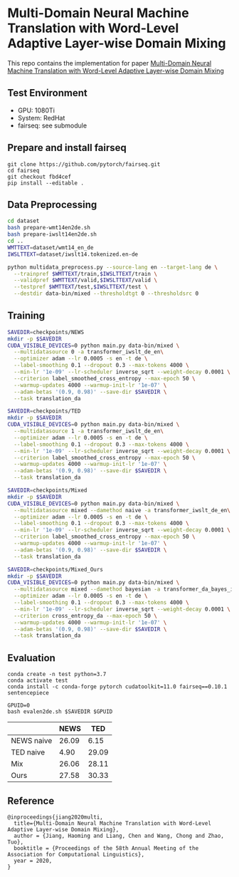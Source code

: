# Multi-Domain Neural Machine Translation with Word-Level Adaptive Layer-wise Domain Mixing
This repo contains the implementation for paper 
[Multi-Domain Neural Machine Translation with Word-Level Adaptive Layer-wise Domain Mixing](https://arxiv.org/pdf/1911.02692.pdf)

## Test Environment

- GPU: 1080Ti
- System: RedHat
- fairseq: see submodule

## Prepare and install fairseq

```
git clone https://github.com/pytorch/fairseq.git
cd fairseq
git checkout fbd4cef
pip install --editable .
```

## Data Preprocessing

```bash
cd dataset
bash prepare-wmt14en2de.sh
bash prepare-iwslt14en2de.sh
cd ..
WMTTEXT=dataset/wmt14_en_de
IWSLTTEXT=dataset/iwslt14.tokenized.en-de

python multidata_preprocess.py --source-lang en --target-lang de \
  --trainpref $WMTTEXT/train,$IWSLTTEXT/train \
  --validpref $WMTTEXT/valid,$IWSLTTEXT/valid \
  --testpref $WMTTEXT/test,$IWSLTTEXT/test \
  --destdir data-bin/mixed --thresholdtgt 0 --thresholdsrc 0
```

## Training

```bash
SAVEDIR=checkpoints/NEWS
mkdir -p $SAVEDIR
CUDA_VISIBLE_DEVICES=0 python main.py data-bin/mixed \
  --multidatasource 0 -a transformer_iwslt_de_en\
  --optimizer adam --lr 0.0005 -s en -t de \
  --label-smoothing 0.1 --dropout 0.3 --max-tokens 4000 \
  --min-lr '1e-09' --lr-scheduler inverse_sqrt --weight-decay 0.0001 \
  --criterion label_smoothed_cross_entropy --max-epoch 50 \
  --warmup-updates 4000 --warmup-init-lr '1e-07' \
  --adam-betas '(0.9, 0.98)' --save-dir $SAVEDIR \
  --task translation_da

SAVEDIR=checkpoints/TED
mkdir -p $SAVEDIR
CUDA_VISIBLE_DEVICES=0 python main.py data-bin/mixed \
  --multidatasource 1 -a transformer_iwslt_de_en\
  --optimizer adam --lr 0.0005 -s en -t de \
  --label-smoothing 0.1 --dropout 0.3 --max-tokens 4000 \
  --min-lr '1e-09' --lr-scheduler inverse_sqrt --weight-decay 0.0001 \
  --criterion label_smoothed_cross_entropy --max-epoch 50 \
  --warmup-updates 4000 --warmup-init-lr '1e-07' \
  --adam-betas '(0.9, 0.98)' --save-dir $SAVEDIR \
  --task translation_da

SAVEDIR=checkpoints/Mixed
mkdir -p $SAVEDIR
CUDA_VISIBLE_DEVICES=0 python main.py data-bin/mixed \
  --multidatasource mixed --damethod naive -a transformer_iwslt_de_en\
  --optimizer adam --lr 0.0005 -s en -t de \
  --label-smoothing 0.1 --dropout 0.3 --max-tokens 4000 \
  --min-lr '1e-09' --lr-scheduler inverse_sqrt --weight-decay 0.0001 \
  --criterion label_smoothed_cross_entropy --max-epoch 50 \
  --warmup-updates 4000 --warmup-init-lr '1e-07' \
  --adam-betas '(0.9, 0.98)' --save-dir $SAVEDIR \
  --task translation_da

SAVEDIR=checkpoints/Mixed_Ours
mkdir -p $SAVEDIR
CUDA_VISIBLE_DEVICES=0 python main.py data-bin/mixed \
  --multidatasource mixed --damethod bayesian -a transformer_da_bayes_iwslt_de_en\
  --optimizer adam --lr 0.0005 -s en -t de \
  --label-smoothing 0.1 --dropout 0.3 --max-tokens 4000 \
  --min-lr '1e-09' --lr-scheduler inverse_sqrt --weight-decay 0.0001 \
  --criterion cross_entropy_da --max-epoch 50 \
  --warmup-updates 4000 --warmup-init-lr '1e-07' \
  --adam-betas '(0.9, 0.98)' --save-dir $SAVEDIR \
  --task translation_da
```

## Evaluation

```
conda create -n test python=3.7
conda activate test
conda install -c conda-forge pytorch cudatoolkit=11.0 fairseq==0.10.1 sentencepiece
```

```
GPUID=0
bash evalen2de.sh $SAVEDIR $GPUID
```

|           | NEWS      |  TED      |
|-----------|-----------|-----------|
|NEWS naive | 26.09     | 6.15      |
|TED naive  | 4.90      | 29.09     |
|Mix        | 26.06     | 28.11     |
|Ours       | 27.58     | 30.33     |

## Reference

```
@inproceedings{jiang2020multi,
  title={Multi-Domain Neural Machine Translation with Word-Level Adaptive Layer-wise Domain Mixing},
  author = {Jiang, Haoming and Liang, Chen and Wang, Chong and Zhao, Tuo}, 
  booktitle = {Proceedings of the 58th Annual Meeting of the Association for Computational Linguistics}, 
  year = 2020, 
}
```
